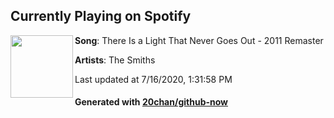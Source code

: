 ## Currently Playing on Spotify

[<img align="left" width="100" src="https://i.scdn.co/image/ab67616d00001e02ada101c2e9e97feb8fae37a9">](https://open.spotify.com/album/5Y0p2XCgRRIjna91aQE8q7)

**Song**: There Is a Light That Never Goes Out - 2011 Remaster

**Artists**: The Smiths

Last updated at 7/16/2020, 1:31:58 PM

#### Generated with [20chan/github-now](https://github.com/20chan/github-now)